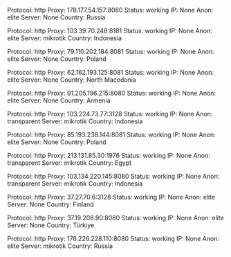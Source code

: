 Protocol: http
Proxy: 178.177.54.157:8080
Status: working
IP: None
Anon: elite
Server: None
Country: Russia

Protocol: http
Proxy: 103.39.70.248:8181
Status: working
IP: None
Anon: elite
Server: mikrotik
Country: Indonesia

Protocol: http
Proxy: 79.110.202.184:8081
Status: working
IP: None
Anon: elite
Server: None
Country: Poland

Protocol: http
Proxy: 62.162.193.125:8081
Status: working
IP: None
Anon: elite
Server: None
Country: North Macedonia

Protocol: http
Proxy: 91.205.196.215:8080
Status: working
IP: None
Anon: elite
Server: None
Country: Armenia

Protocol: http
Proxy: 103.224.73.77:3128
Status: working
IP: None
Anon: transparent
Server: mikrotik
Country: Indonesia

Protocol: http
Proxy: 85.193.238.144:8081
Status: working
IP: None
Anon: elite
Server: None
Country: Poland

Protocol: http
Proxy: 213.131.85.30:1976
Status: working
IP: None
Anon: transparent
Server: mikrotik
Country: Egypt

Protocol: http
Proxy: 103.134.220.145:8080
Status: working
IP: None
Anon: transparent
Server: mikrotik
Country: Indonesia

Protocol: http
Proxy: 37.27.70.6:3128
Status: working
IP: None
Anon: elite
Server: None
Country: Finland

Protocol: http
Proxy: 37.19.208.90:8080
Status: working
IP: None
Anon: elite
Server: None
Country: Türkiye

Protocol: http
Proxy: 176.226.228.110:8080
Status: working
IP: None
Anon: elite
Server: mikrotik
Country: Russia

